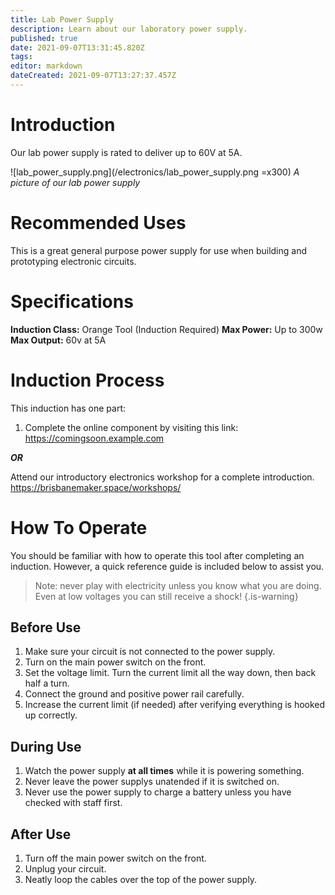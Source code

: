 ```yaml
---
title: Lab Power Supply
description: Learn about our laboratory power supply.
published: true
date: 2021-09-07T13:31:45.820Z
tags: 
editor: markdown
dateCreated: 2021-09-07T13:27:37.457Z
---
```


# Introduction
Our lab power supply is rated to deliver up to 60V at 5A.

![lab_power_supply.png](/electronics/lab_power_supply.png =x300)
*A picture of our lab power supply*

# Recommended Uses
This is a great general purpose power supply for use when building and prototyping electronic circuits.

# Specifications
**Induction Class:** Orange Tool (Induction Required)
**Max Power:** Up to 300w
**Max Output:** 60v at 5A

# Induction Process
This induction has one part:

1. Complete the online component by visiting this link: https://comingsoon.example.com

***OR***

Attend our introductory electronics workshop for a complete introduction. https://brisbanemaker.space/workshops/

# How To Operate
You should be familiar with how to operate this tool after completing an induction. However, a quick reference guide is included below to assist you.

> Note: never play with electricity unless you know what you are doing. Even at low voltages you can still receive a shock!
{.is-warning}


## Before Use
1. Make sure your circuit is not connected to the power supply.
2. Turn on the main power switch on the front.
3. Set the voltage limit. Turn the current limit all the way down, then back half a turn.
4. Connect the ground and positive power rail carefully.
5. Increase the current limit (if needed) after verifying everything is hooked up correctly.

## During Use
1. Watch the power supply **at all times** while it is powering something.
2. Never leave the power supplys unatended if it is switched on.
3. Never use the power supply to charge a battery unless you have checked with staff first.

## After Use
1. Turn off the main power switch on the front.
2. Unplug your circuit.
3. Neatly loop the cables over the top of the power supply.
